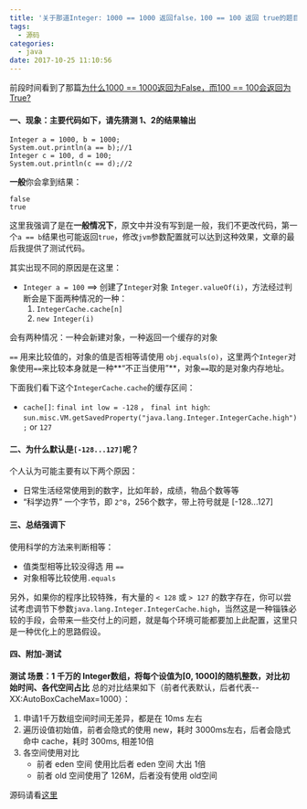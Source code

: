 ```yaml
---
title: '关于那道Integer: 1000 == 1000 返回false，100 == 100 返回 true的题目'
tags:
  - 源码
categories:
  - java
date: 2017-10-25 11:10:56
---
```


前段时间看到了那篇[为什么1000 == 1000返回为False，而100 == 100会返回为True?](http://mp.weixin.qq.com/s?__biz=MzUxOTMyMzE2Mg==&mid=2247492934&amp;idx=1&amp;sn=81e40f81110d4239bd1bdfe28d51bc09&source=41&ascene=2&devicetype=android-23&version=26051035&nettype=WIFI&abtest_cookie=AgABAAgADAADAJ6GHgAKiB4AJIgeAAAA&wx_header=1)

#### 一、现象：主要代码如下，请先猜测 1、2的结果输出
```
Integer a = 1000, b = 1000; 
System.out.println(a == b);//1
Integer c = 100, d = 100; 
System.out.println(c == d);//2
```

**一般**你会拿到结果：
```
false
true
```
这里我强调了是在**一般情况下**，原文中并没有写到是一般，我们不更改代码，第一个`a == b`结果也可能返回`true`，修改`jvm`参数配置就可以达到这种效果，文章的最后我提供了测试代码。

其实出现不同的原因是在这里：
* `Integer a = 100` ==> 创建了`Integer`对象 `Integer.valueOf(i)`，方法经过判断会是下面两种情况的一种：
    1. `IntegerCache.cache[n]` 
    2. `new Integer(i)`

会有两种情况：一种会新建对象，一种返回一个缓存的对象

`==` 用来比较值的，对象的值是否相等请使用 `obj.equals(o)`，这里两个`Integer`对象使用`==`来比较本身就是一种**“不正当使用”**，对象`==`取的是对象内存地址。

下面我们看下这个`IntegerCache.cache`的缓存区间：
* `cache[]`: `final int low = -128` ， `final int high`: `sun.misc.VM.getSavedProperty("java.lang.Integer.IntegerCache.high");` or `127`

#### 二、为什么默认是`[-128...127]`呢？
个人认为可能主要有以下两个原因：
* 日常生活经常使用到的数字，比如年龄，成绩，物品个数等等
* “科学边界” 一个字节，即 `2^8`，256个数字，带上符号就是 [-128...127]

#### 三、总结强调下
使用科学的方法来判断相等：
* 值类型相等比较没得选 用 `==`
* 对象相等比较使用`.equals`

另外，如果你的程序比较特殊，有大量的 `< 128` 或 `> 127` 的数字存在，你可以尝试考虑调节下参数`java.lang.Integer.IntegerCache.high`，当然这是一种锱铢必较的手段，会带来一些交付上的问题，就是每个环境可能都要加上此配置，这里只是一种优化上的思路假设。

#### 四、附加-测试
**测试 场景：1 千万的 Integer数组，将每个设值为[0, 1000]的随机整数，对比初始时间、各代空间占比**
总的对比结果如下（前者代表默认，后者代表--XX:AutoBoxCacheMax=1000）：
 1. 申请1千万数组空间时间无差异，都是在 10ms 左右
 2. 遍历设值初始值，前者会隐式的使用 new，耗时 3000ms左右，后者会隐式命中 cache，耗时 300ms, 相差10倍
 3. 各空间使用对比
    * 前者 eden 空间 使用比后者 eden 空间 大出 1倍
    * 前者 old 空间使用了 126M，后者没有使用 old空间

源码请看[这里](https://github.com/elegance/dev-demo/blob/master/java-demo/src/main/java/org/orh/basic/IntegerCacheTest.java)